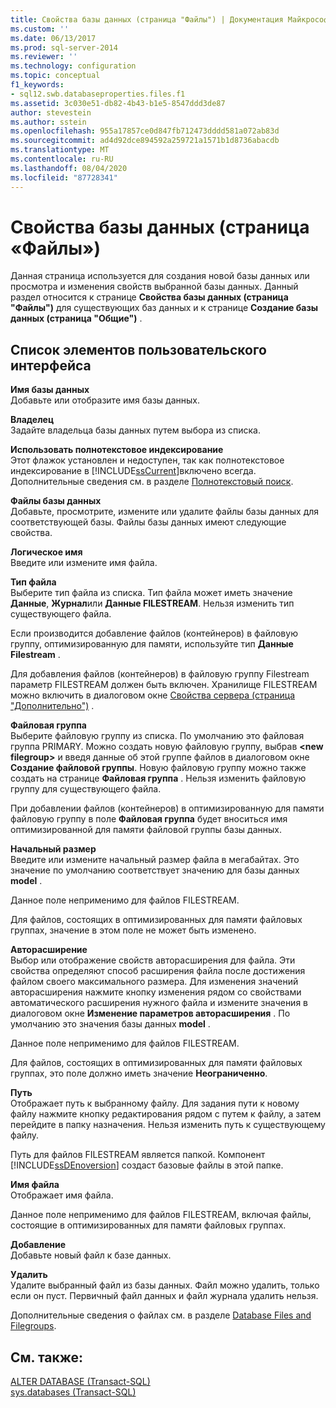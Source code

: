 ```yaml
---
title: Свойства базы данных (страница "Файлы") | Документация Майкрософт
ms.custom: ''
ms.date: 06/13/2017
ms.prod: sql-server-2014
ms.reviewer: ''
ms.technology: configuration
ms.topic: conceptual
f1_keywords:
- sql12.swb.databaseproperties.files.f1
ms.assetid: 3c030e51-db82-4b43-b1e5-8547ddd3de87
author: stevestein
ms.author: sstein
ms.openlocfilehash: 955a17857ce0d847fb712473dddd581a072ab83d
ms.sourcegitcommit: ad4d92dce894592a259721a1571b1d8736abacdb
ms.translationtype: MT
ms.contentlocale: ru-RU
ms.lasthandoff: 08/04/2020
ms.locfileid: "87728341"
---
```

# <a name="database-properties-files-page"></a>Свойства базы данных (страница «Файлы»)
  Данная страница используется для создания новой базы данных или просмотра и изменения свойств выбранной базы данных. Данный раздел относится к странице **Свойства базы данных (страница "Файлы")** для существующих баз данных и к странице **Создание базы данных (страница "Общие")** .  
  
## <a name="ui-element-list"></a>Список элементов пользовательского интерфейса  
 **Имя базы данных**  
 Добавьте или отобразите имя базы данных.  
  
 **Владелец**  
 Задайте владельца базы данных путем выбора из списка.  
  
 **Использовать полнотекстовое индексирование**  
 Этот флажок установлен и недоступен, так как полнотекстовое индексирование в [!INCLUDE[ssCurrent](../../includes/sscurrent-md.md)]включено всегда. Дополнительные сведения см. в разделе [Полнотекстовый поиск](../search/full-text-search.md).  
  
 **Файлы базы данных**  
 Добавьте, просмотрите, измените или удалите файлы базы данных для соответствующей базы. Файлы базы данных имеют следующие свойства.  
  
 **Логическое имя**  
 Введите или измените имя файла.  
  
 **Тип файла**  
 Выберите тип файла из списка. Тип файла может иметь значение **Данные**, **Журнал**или **Данные FILESTREAM**. Нельзя изменить тип существующего файла.  
  
 Если производится добавление файлов (контейнеров) в файловую группу, оптимизированную для памяти, используйте тип **Данные Filestream** .  
  
 Для добавления файлов (контейнеров) в файловую группу Filestream параметр FILESTREAM должен быть включен. Хранилище FILESTREAM можно включить в диалоговом окне [Свойства сервера (страница "Дополнительно")](../../database-engine/configure-windows/server-properties-advanced-page.md) .  
  
 **Файловая группа**  
 Выберите файловую группу из списка. По умолчанию это файловая группа PRIMARY. Можно создать новую файловую группу, выбрав **\<new filegroup>** и введя данные об этой группе файлов в диалоговом окне **Создание файловой группы**. Новую файловую группу можно также создать на странице **Файловая группа** . Нельзя изменить файловую группу для существующего файла.  
  
 При добавлении файлов (контейнеров) в оптимизированную для памяти файловую группу в поле **Файловая группа** будет вноситься имя оптимизированной для памяти файловой группы базы данных.  
  
 **Начальный размер**  
 Введите или измените начальный размер файла в мегабайтах. Это значение по умолчанию соответствует значению для базы данных **model** .  
  
 Данное поле неприменимо для файлов FILESTREAM.  
  
 Для файлов, состоящих в оптимизированных для памяти файловых группах, значение в этом поле не может быть изменено.  
  
 **Авторасширение**  
 Выбор или отображение свойств авторасширения для файла. Эти свойства определяют способ расширения файла после достижения файлом своего максимального размера. Для изменения значений авторасширения нажмите кнопку изменения рядом со свойствами автоматического расширения нужного файла и измените значения в диалоговом окне **Изменение параметров авторасширения** . По умолчанию это значения базы данных **model** .  
  
 Данное поле неприменимо для файлов FILESTREAM.  
  
 Для файлов, состоящих в оптимизированных для памяти файловых группах, это поле должно иметь значение **Неограниченно**.  
  
 **Путь**  
 Отображает путь к выбранному файлу. Для задания пути к новому файлу нажмите кнопку редактирования рядом с путем к файлу, а затем перейдите в папку назначения. Нельзя изменить путь к существующему файлу.  
  
 Путь для файлов FILESTREAM является папкой. Компонент [!INCLUDE[ssDEnoversion](../../includes/ssdenoversion-md.md)] создаст базовые файлы в этой папке.  
  
 **Имя файла**  
 Отображает имя файла.  
  
 Данное поле неприменимо для файлов FILESTREAM, включая файлы, состоящие в оптимизированных для памяти файловых группах.  
  
 **Добавление**  
 Добавьте новый файл к базе данных.  
  
 **Удалить**  
 Удалите выбранный файл из базы данных. Файл можно удалить, только если он пуст. Первичный файл данных и файл журнала удалить нельзя.  
  
 Дополнительные сведения о файлах см. в разделе [Database Files and Filegroups](database-files-and-filegroups.md).  
  
## <a name="see-also"></a>См. также:  
 [ALTER DATABASE (Transact-SQL)](/sql/t-sql/statements/alter-database-transact-sql)   
 [sys.databases (Transact-SQL)](/sql/relational-databases/system-catalog-views/sys-databases-transact-sql)  
  
  
